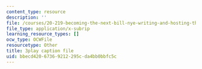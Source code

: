 ```yaml
---
content_type: resource
description: ''
file: /courses/20-219-becoming-the-next-bill-nye-writing-and-hosting-the-educational-show-january-iap-2015/bbecd42067369212295cda4bb0bbfc5c_aHygKFodPKg.srt
file_type: application/x-subrip
learning_resource_types: []
ocw_type: OCWFile
resourcetype: Other
title: 3play caption file
uid: bbecd420-6736-9212-295c-da4bb0bbfc5c
---
```

